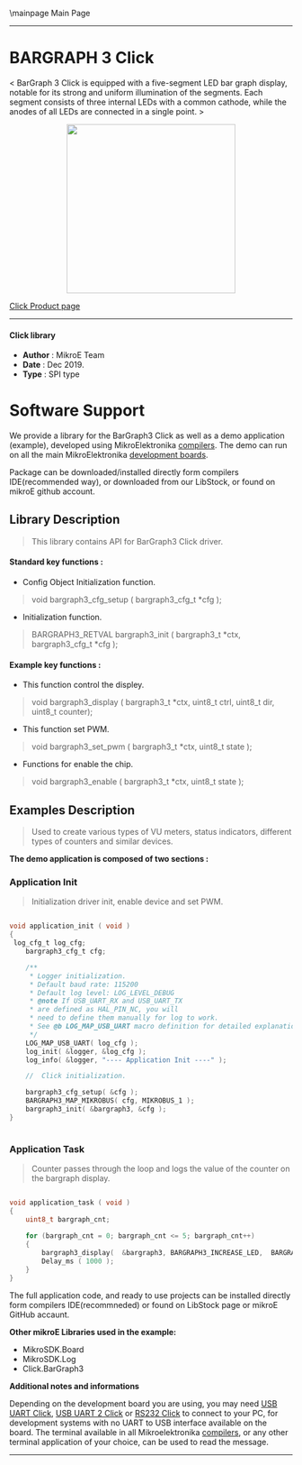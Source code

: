 \mainpage Main Page
 
 

---
# BARGRAPH 3 Click

< BarGraph 3 Click is equipped with a five-segment LED bar graph display, notable for its strong and uniform illumination of the segments. Each segment consists of three internal LEDs with a common cathode, while the anodes of all LEDs are connected in a single point. >

<p align="center">
  <img src="https://download.mikroe.com/images/click_for_ide/bargraph3_click.png" height=300px>
</p>

[Click Product page](https://www.mikroe.com/bargraph-3-click)

---


#### Click library 

- **Author**        : MikroE Team
- **Date**          : Dec 2019.
- **Type**          : SPI type


# Software Support

We provide a library for the BarGraph3 Click 
as well as a demo application (example), developed using MikroElektronika 
[compilers](https://shop.mikroe.com/compilers). 
The demo can run on all the main MikroElektronika [development boards](https://shop.mikroe.com/development-boards).

Package can be downloaded/installed directly form compilers IDE(recommended way), or downloaded from our LibStock, or found on mikroE github account. 

## Library Description

> This library contains API for BarGraph3 Click driver.

#### Standard key functions :

- Config Object Initialization function.
> void bargraph3_cfg_setup ( bargraph3_cfg_t *cfg ); 
 
- Initialization function.
> BARGRAPH3_RETVAL bargraph3_init ( bargraph3_t *ctx, bargraph3_cfg_t *cfg );



#### Example key functions :

- This function control the displey.
> void bargraph3_display ( bargraph3_t *ctx, uint8_t ctrl, uint8_t dir, uint8_t counter);
 
- This function set PWM.
> void bargraph3_set_pwm ( bargraph3_t *ctx, uint8_t state );

- Functions for enable the chip.
> void bargraph3_enable ( bargraph3_t *ctx, uint8_t state );

## Examples Description

> Used to create various types of VU meters, status indicators, different types of counters and similar devices.

**The demo application is composed of two sections :**

### Application Init 

> Initialization driver init, enable device and set PWM.

```c

void application_init ( void )
{
 log_cfg_t log_cfg;
    bargraph3_cfg_t cfg;

    /** 
     * Logger initialization.
     * Default baud rate: 115200
     * Default log level: LOG_LEVEL_DEBUG
     * @note If USB_UART_RX and USB_UART_TX 
     * are defined as HAL_PIN_NC, you will 
     * need to define them manually for log to work. 
     * See @b LOG_MAP_USB_UART macro definition for detailed explanation.
     */
    LOG_MAP_USB_UART( log_cfg );
    log_init( &logger, &log_cfg );
    log_info( &logger, "---- Application Init ----" );

    //  Click initialization.

    bargraph3_cfg_setup( &cfg );
    BARGRAPH3_MAP_MIKROBUS( cfg, MIKROBUS_1 );
    bargraph3_init( &bargraph3, &cfg );
}
  
```

### Application Task

> Counter passes through the loop and logs the value of the counter on the bargraph display.

```c

void application_task ( void )
{
    uint8_t bargraph_cnt;
    
    for (bargraph_cnt = 0; bargraph_cnt <= 5; bargraph_cnt++)
    {
        bargraph3_display(  &bargraph3, BARGRAPH3_INCREASE_LED,  BARGRAPH3_DIRECTION_BOTTOM_TO_TOP, bargraph_cnt);
        Delay_ms ( 1000 );
    }
}  

```


The full application code, and ready to use projects can be  installed directly form compilers IDE(recommneded) or found on LibStock page or mikroE GitHub accaunt.

**Other mikroE Libraries used in the example:** 

- MikroSDK.Board
- MikroSDK.Log
- Click.BarGraph3

**Additional notes and informations**

Depending on the development board you are using, you may need 
[USB UART Click](https://shop.mikroe.com/usb-uart-click), 
[USB UART 2 Click](https://shop.mikroe.com/usb-uart-2-click) or 
[RS232 Click](https://shop.mikroe.com/rs232-click) to connect to your PC, for 
development systems with no UART to USB interface available on the board. The 
terminal available in all Mikroelektronika 
[compilers](https://shop.mikroe.com/compilers), or any other terminal application 
of your choice, can be used to read the message.



---
